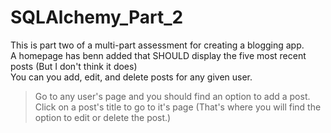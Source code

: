 # SQLAlchemy_Part_2

This is part two of a multi-part assessment for creating a blogging app.  
A homepage has benn added that SHOULD display the five most recent posts (But I don't think it does)  
You can you add, edit, and delete posts for any given user.  
> Go to any user's page and you should find an option to add a post.  
> Click on a post's title to go to it's page
> (That's where you will find the option to edit or delete the post.)
